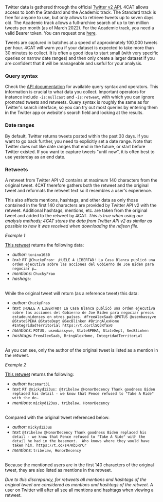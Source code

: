 Twitter data is gathered through the official [Twitter v2 API](https://developer.twitter.com/en/docs/twitter-api). 4CAT
allows access to both the Standard and the Academic track. The Standard track is free for anyone to use, but only
allows to retrieve tweets up to seven days old. The Academic track allows a full-archive search of up to ten million
tweets per month (as of March 2022). For the Academic track, you need a valid Bearer token. You can request one
[here](https://developer.twitter.com/en/portal/petition/academic/is-it-right-for-you).

Tweets are captured in batches at a speed of approximately 100,000 tweets per hour. 4CAT will warn you if your dataset
is expected to take more than 30 minutes to collect. It is often a good idea to start small (with very specific
queries or narrow date ranges) and then only create a larger dataset if you are confident that it will be manageable and
useful for your analysis.

### Query syntax
Check the [API documentation](https://developer.twitter.com/en/docs/twitter-api/tweets/search/integrate/build-a-query)
for available query syntax and operators. This information is crucial to what data you collect. Important operators for
instance include `-is:nullcast` and `-is:retweet`, with which you can ignore promoted tweets and retweets. Query syntax
is roughly the same as for Twitter's search interface, so you can try out most queries by entering them in the Twitter
app or website's search field and looking at the results.

### Date ranges
By default, Twitter returns tweets posted within the past 30 days. If you want to go back further, you need to
explicitly set a date range. Note that Twitter does not like date ranges that end in the future, or start before
Twitter existed. If you want to capture tweets "until now", it is often best to use yesterday as an end date.

### Retweets
A retweet from Twitter API v2 contains at maximum 140 characters from the original tweet. 4CAT therefore
gathers both the retweet and the original tweet and reformats the retweet text so it resembles a user's experience.

This also affects mentions, hashtags, and other data as only those contained in the first 140 characters are provided
by Twitter API v2 with the retweet. Additional hashtags, mentions, etc. are taken from the original tweet and added
to the retweet by 4CAT. *This is true when using our analysis methods; 4CAT stores the data from Twitter API v2
as similar as possible to how it was received when downloading the ndjson file.*

*Example 1*

[This retweet](https://twitter.com/tonino1630/status/1554618034299568128) returns the following data:

- *author:*    `tonino1630`
- *text:*     `RT @ChuckyFrao: ¡HUELE A LIBERTAD! La Casa Blanca publicó una orden ejecutiva sobre las acciones del Gobierno de Joe Biden para negociar p…`
- *mentions:*     `ChuckyFrao`
- *hashags:*

<br>
While the original tweet will return (as a reference tweet) this data:

- *author:*    `ChuckyFrao`
- *text:*     `¡HUELE A LIBERTAD! La Casa Blanca publicó una orden ejecutiva sobre las acciones del Gobierno de Joe Biden para negociar presos estadounidenses en otros países. #FreeAlexSaab @POTUS @usembassyve @StateSPEHA @StateDept @SecBlinken #BringAlexHome #IntegridadTerritorial https://t.co/ClSQ3Rfax0`
- *mentions:*    `POTUS, usembassyve, StateSPEHA, StateDept, SecBlinken`
- *hashtags:*    `FreeAlexSaab, BringAlexHome, IntegridadTerritorial`

<br>
As you can see, only the author of the original tweet is listed as a mention in the retweet.

*Example 2*

[This retweet](https://twitter.com/Macsmart31/status/1554618041459445760) returns the following:

- *author:* `Macsmart31`
- *text:* `RT @mickyd123us: @tribelaw @HonorDecency Thank goodness Biden replaced his detail - we know that Pence refused to "Take A Ride" with the de…`
- *mentions:* `mickyd123us, tribelaw, HonorDecency`

<br>
Compared with the original tweet referenced below:

- *author:* `mickyd123us`
- *text:* `@tribelaw @HonorDecency Thank goodness Biden replaced his detail - we know that Pence refused to "Take A Ride" with the detail he had in the basement.  Who knows where they would have taken him. https://t.co/s47Kb5RrCr`
- *mentions:* `tribelaw, HonorDecency`

<br>
Because the mentioned users are in the first 140 characters of the original tweet, they are also listed as mentions in the retweet.

*Due to this discrepancy, for retweets all mentions and hashtags of the original tweet are considered as mentions and hashtags*
*of the retweet.* A user on Twitter will after all see all mentions and hashtags when viewing a retweet.
